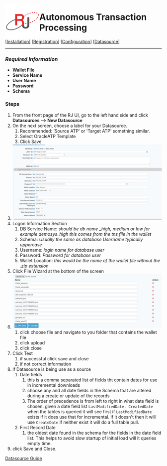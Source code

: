  <a href="http://www.sesamesoftware.com"><img align=left src="../images/RJOrbit110x110.png"></img></a>

# Autonomous Transaction Processing

[[Installation](../guides/installguide.md)] [[Registration](../guides/RegistrationGuide.md)] [[Configuration](../guides/configurationGuide.md)] [[Datasource](../guides/DatasourceGuide.md)]

---

### *Required Information*

* **Wallet File**
* **Service Name**
* **User Name**
* **Password**
* **Schema**

### Steps

1. From the front page of the RJ UI, go to the left hand side and click **Datasources --> New Datasource**
2. On the next screen, choose a label for your Datasource.
   1. Recommended: ‘Source ATP’ or 'Target ATP' something similar.
   2. Select OracleATP Template
   3. Click Save
3. ![Oracle adw Datasource](../images/ADWDS.png)
4. Logon Information Section
   1. DB Service Name: *should be db name _high, medium or low for example demosys_high this comes from the tns file in the wallet*
   2. Schema: *Usually the same as database Username typically uppercase*
   3. Username: *login name for database user*
   4. Password: *Password for database user*
   5. Wallet Location: *this would be the name of the wallet file without the .zip extension*
5. Click File Wizard at the bottom of the screen
6. ![File Wizard](../images/fileWizard.png)
   1. click choose file and navigate to you folder that contains  the wallet file
   2. click upload
   3. click close
7. Click Test
   1. if successful click save and close
   2. if not correct information
8. if Datasource is being use as a source
   1. Date fields
      1. this is a comma separated list of fields tht contain dates for use in incremental downloads
      2. choose any and all date fields in the Schema that are altered during a create or update of the records
      3. The order of precedence is from left to right in what date field is chosen. given a date field list `LastModifiedDate, CreatedDate` when the tables is queried it will see first if `LastModifiedDate` exists if it does use that for incremental. If it doesn't then it will use `CreateDate` if neither exist it will do a full table pull.
   2. First Record Date
      1. the oldest date found in the schema for the fields in the date field list. This helps to avoid slow startup of initial load will it queries empty time.
9. click Save and Close.

[Datasource Guide](../guides/DatasourceGuide.md)
